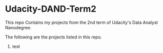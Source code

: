 # Udacity-DAND-Term2
This repo Contains my projects from the 2nd term of Udacity's Data Analyst Nanodegree.

The following are the projects listed in this repo.
1. test
